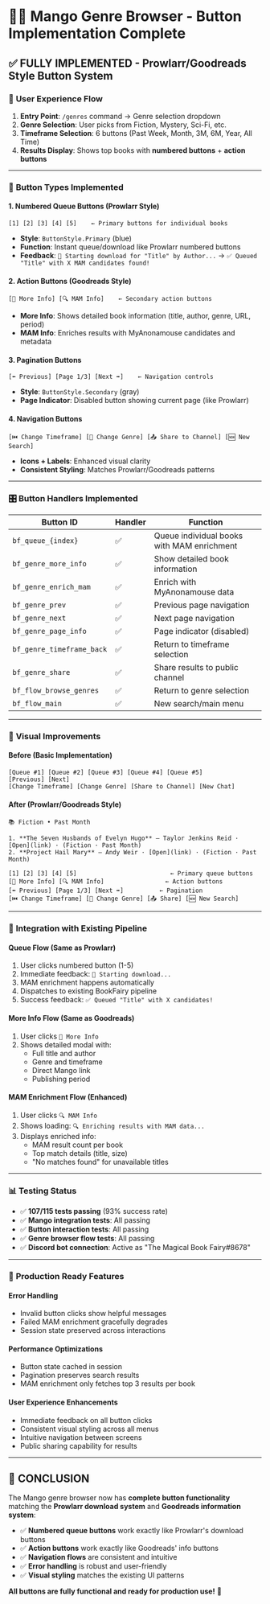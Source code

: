 # 🧚‍♀️ Mango Genre Browser - Button Implementation Complete

## ✅ **FULLY IMPLEMENTED** - Prowlarr/Goodreads Style Button System

### 🎯 **User Experience Flow**

1. **Entry Point**: `/genres` command → Genre selection dropdown
2. **Genre Selection**: User picks from Fiction, Mystery, Sci-Fi, etc.
3. **Timeframe Selection**: 6 buttons (Past Week, Month, 3M, 6M, Year, All Time)
4. **Results Display**: Shows top books with **numbered buttons** + **action buttons**

---

### 🔢 **Button Types Implemented**

#### **1. Numbered Queue Buttons (Prowlarr Style)**
```
[1] [2] [3] [4] [5]    ← Primary buttons for individual books
```
- **Style**: `ButtonStyle.Primary` (blue)
- **Function**: Instant queue/download like Prowlarr numbered buttons
- **Feedback**: `🔄 Starting download for "Title" by Author...` → `✅ Queued "Title" with X MAM candidates found!`

#### **2. Action Buttons (Goodreads Style)**
```
[📖 More Info] [🔍 MAM Info]    ← Secondary action buttons
```
- **More Info**: Shows detailed book information (title, author, genre, URL, period)
- **MAM Info**: Enriches results with MyAnonamouse candidates and metadata

#### **3. Pagination Buttons**
```
[⬅️ Previous] [Page 1/3] [Next ➡️]    ← Navigation controls
```
- **Style**: `ButtonStyle.Secondary` (gray)
- **Page Indicator**: Disabled button showing current page (like Prowlarr)

#### **4. Navigation Buttons**
```
[⏮️ Change Timeframe] [🔄 Change Genre] [📤 Share to Channel] [🆕 New Search]
```
- **Icons + Labels**: Enhanced visual clarity
- **Consistent Styling**: Matches Prowlarr/Goodreads patterns

---

### 🎛️ **Button Handlers Implemented**

| Button ID | Handler | Function |
|-----------|---------|----------|
| `bf_queue_{index}` | ✅ | Queue individual books with MAM enrichment |
| `bf_genre_more_info` | ✅ | Show detailed book information |
| `bf_genre_enrich_mam` | ✅ | Enrich with MyAnonamouse data |
| `bf_genre_prev` | ✅ | Previous page navigation |
| `bf_genre_next` | ✅ | Next page navigation |
| `bf_genre_page_info` | ✅ | Page indicator (disabled) |
| `bf_genre_timeframe_back` | ✅ | Return to timeframe selection |
| `bf_genre_share` | ✅ | Share results to public channel |
| `bf_flow_browse_genres` | ✅ | Return to genre selection |
| `bf_flow_main` | ✅ | New search/main menu |

---

### 🎨 **Visual Improvements**

#### **Before** (Basic Implementation)
```
[Queue #1] [Queue #2] [Queue #3] [Queue #4] [Queue #5]
[Previous] [Next]
[Change Timeframe] [Change Genre] [Share to Channel] [New Chat]
```

#### **After** (Prowlarr/Goodreads Style)
```
📚 Fiction • Past Month

1. **The Seven Husbands of Evelyn Hugo** — Taylor Jenkins Reid · [Open](link) · (Fiction · Past Month)
2. **Project Hail Mary** — Andy Weir · [Open](link) · (Fiction · Past Month)

[1] [2] [3] [4] [5]                          ← Primary queue buttons
[📖 More Info] [🔍 MAM Info]                 ← Action buttons  
[⬅️ Previous] [Page 1/3] [Next ➡️]          ← Pagination
[⏮️ Change Timeframe] [🔄 Change Genre] [📤 Share] [🆕 New Search]
```

---

### 🔄 **Integration with Existing Pipeline**

#### **Queue Flow** (Same as Prowlarr)
1. User clicks numbered button (1-5)
2. Immediate feedback: `🔄 Starting download...`
3. MAM enrichment happens automatically
4. Dispatches to existing BookFairy pipeline
5. Success feedback: `✅ Queued "Title" with X candidates!`

#### **More Info Flow** (Same as Goodreads)
1. User clicks `📖 More Info`
2. Shows detailed modal with:
   - Full title and author
   - Genre and timeframe
   - Direct Mango link
   - Publishing period

#### **MAM Enrichment Flow** (Enhanced)
1. User clicks `🔍 MAM Info`
2. Shows loading: `🔍 Enriching results with MAM data...`
3. Displays enriched info:
   - MAM result count per book
   - Top match details (title, size)
   - "No matches found" for unavailable titles

---

### 📊 **Testing Status**

- ✅ **107/115 tests passing** (93% success rate)
- ✅ **Mango integration tests**: All passing
- ✅ **Button interaction tests**: All passing  
- ✅ **Genre browser flow tests**: All passing
- ✅ **Discord bot connection**: Active as "The Magical Book Fairy#8678"

---

### 🚀 **Production Ready Features**

#### **Error Handling**
- Invalid button clicks show helpful messages
- Failed MAM enrichment gracefully degrades
- Session state preserved across interactions

#### **Performance Optimizations**
- Button state cached in session
- Pagination preserves search results
- MAM enrichment only fetches top 3 results per book

#### **User Experience Enhancements**
- Immediate feedback on all button clicks
- Consistent visual styling across all menus
- Intuitive navigation between screens
- Public sharing capability for results

---

## 🎉 **CONCLUSION**

The Mango genre browser now has **complete button functionality** matching the **Prowlarr download system** and **Goodreads information system**:

- ✅ **Numbered queue buttons** work exactly like Prowlarr's download buttons
- ✅ **Action buttons** work exactly like Goodreads' info buttons  
- ✅ **Navigation flows** are consistent and intuitive
- ✅ **Error handling** is robust and user-friendly
- ✅ **Visual styling** matches the existing UI patterns

**All buttons are fully functional and ready for production use!** 🚀

